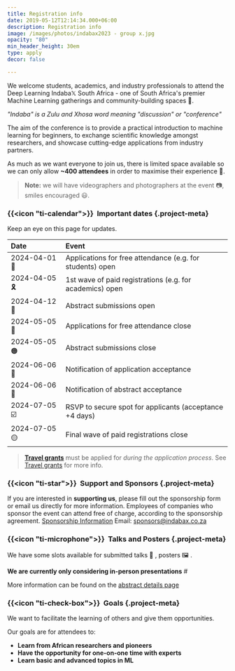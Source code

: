 ```yaml
---
title: Registration info
date: 2019-05-12T12:14:34.000+06:00
description: Registration info
image: /images/photos/indabax2023 - group x.jpg
opacity: "80"
min_header_height: 30em
type: apply
decor: false

---
```

We welcome students, academics, and industry professionals to attend the Deep Learning Indaba𝕏 South Africa - one of South Africa's premier Machine Learning gatherings and community-building spaces 🤝.

_"Indaba" is a Zulu and Xhosa word meaning "discussion" or "conference"_

The aim of the conference is to provide a practical introduction to machine learning for beginners, to exchange scientific knowledge amongst researchers, and showcase cutting-edge applications from industry partners.

As much as we want everyone to join us, there is limited space available so we can only allow **\~400 attendees** in order to maximise their experience 🏫.

> **Note:** we will have videographers and photographers at the event 📷, smiles encouraged 😃.

### {{<icon "ti-calendar">}}  Important dates {.project-meta}

Keep an eye on this page for updates.

| Date         | Event                                                     |
| :----------- | :-------------------------------------------------------- |
| 2024-04-01 📝 | Applications for free attendance (e.g. for students) open |
| 2024-04-05 🎗 | 1st wave of paid registrations (e.g. for academics) open  |
| 2024-04-12 📜 | Abstract submissions open                                 |
| 2024-05-05 🛑 | Applications for free attendance close                    |
| 2024-05-05 🟠 | Abstract submissions close                                |
| 2024-06-06 📢 | Notification of application acceptance                    |
| 2024-06-06 🎤 | Notification of abstract acceptance                       |
| 2024-07-05 ☑️ | RSVP to secure spot for applicants (acceptance +4 days)    |
| 2024-07-05 🟡 | Final wave of paid registrations close                    |

> [**Travel grants**](/register/travel-grants) must be applied for _during the application process_. See [Travel grants](/register/travel-grants) for more info.

### {{<icon "ti-star">}}  Support and Sponsors {.project-meta}

If you are interested in **supporting us**, please fill out the sponsorship form or email us directly for more information.
Employees of companies who sponsor the event can attend free of charge, according to the sponsorship agreement.
[Sponsorship Information](/partners)
Email: [sponsors@indabax.co.za](mailto:sponsors@indabax.co.za)

### {{<icon "ti-microphone">}}  Talks and Posters {.project-meta}

We have some slots available for submitted talks 🎤 , posters 🖼️ .

**We are currently only considering in-person presentations** # 

More information can be found on the [abstract details page](/register/abstract)

### {{<icon "ti-check-box">}}  Goals {.project-meta}

We want to facilitate the learning of others and give them opportunities.

Our goals are for attendees to:

* **Learn from African researchers and pioneers**
* **Have the opportunity for one-on-one time with experts**
* **Learn basic and advanced topics in ML**
